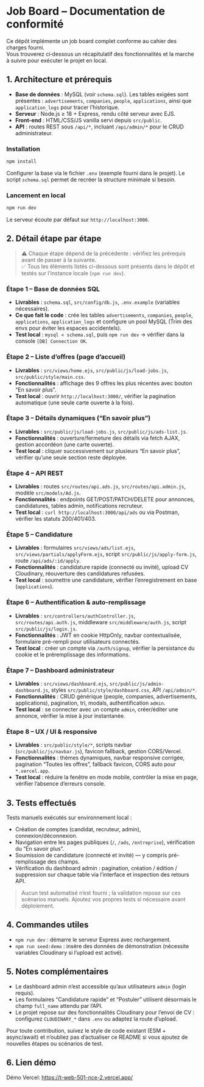 # Job Board – Documentation de conformité

Ce dépôt implémente un job board complet conforme au cahier des charges fourni.  
Vous trouverez ci‑dessous un récapitulatif des fonctionnalités et la marche à suivre pour exécuter le projet en local.

## 1. Architecture et prérequis

- **Base de données** : MySQL (voir `schema.sql`). Les tables exigées sont présentes : `advertisements`, `companies`, `people`, `applications`, ainsi que `application_logs` pour tracer l’historique.
- **Serveur** : Node.js ≥ 18 + Express, rendu côté serveur avec EJS.
- **Front-end** : HTML/CSS/JS vanilla servi depuis `src/public`.
- **API** : routes REST sous `/api/*`, incluant `/api/admin/*` pour le CRUD administrateur.

### Installation

```bash
npm install
```

Configurer la base via le fichier `.env` (exemple fourni dans le projet). Le script `schema.sql` permet de recréer la structure minimale si besoin.

### Lancement en local

```bash
npm run dev
```

Le serveur écoute par défaut sur `http://localhost:3000`.

## 2. Détail étape par étape

> ⚠️ Chaque étape dépend de la précédente : vérifiez les prérequis avant de passer à la suivante.  
> ✅ Tous les éléments listés ci-dessous sont présents dans le dépôt et testés sur l’instance locale (`npm run dev`).

### Étape 1 – Base de données SQL

- **Livrables** : `schema.sql`, `src/config/db.js`, `.env.example` (variables nécessaires).
- **Ce que fait le code** : crée les tables `advertisements`, `companies`, `people`, `applications`, `application_logs` et configure un pool MySQL (Trim des envs pour éviter les espaces accidentels).
- **Test local** : `mysql < schema.sql`, puis `npm run dev` → vérifier dans la console `[DB] Connection OK`.

### Étape 2 – Liste d’offres (page d’accueil)

- **Livrables** : `src/views/home.ejs`, `src/public/js/load-jobs.js`, `src/public/style/main.css`.
- **Fonctionnalités** : affichage des 9 offres les plus récentes avec bouton “En savoir plus”.
- **Test local** : ouvrir `http://localhost:3000/`, vérifier la pagination automatique (une seule carte ouverte à la fois).

### Étape 3 – Détails dynamiques (“En savoir plus”)

- **Livrables** : `src/public/js/load-jobs.js`, `src/public/js/ads-list.js`.
- **Fonctionnalités** : ouverture/fermeture des détails via fetch AJAX, gestion accordéon (une carte ouverte).
- **Test local** : cliquer successivement sur plusieurs “En savoir plus”, vérifier qu’une seule section reste déployée.

### Étape 4 – API REST

- **Livrables** : routes `src/routes/api.ads.js`, `src/routes/api.admin.js`, modèle `src/models/Ad.js`.
- **Fonctionnalités** : endpoints GET/POST/PATCH/DELETE pour annonces, candidatures, tables admin, notifications recruteur.
- **Test local** : `curl http://localhost:3000/api/ads` ou via Postman, vérifier les statuts 200/401/403.

### Étape 5 – Candidature

- **Livrables** : formulaires `src/views/ads/list.ejs`, `src/views/partials/applyForm.ejs`, script `src/public/js/apply-form.js`, route `/api/ads/:id/apply`.
- **Fonctionnalités** : candidature rapide (connecté ou invité), upload CV Cloudinary, réouverture des candidatures refusées.
- **Test local** : soumettre une candidature, vérifier l’enregistrement en base (`applications`).

### Étape 6 – Authentification & auto-remplissage

- **Livrables** : `src/controllers/authController.js`, `src/routes/api.auth.js`, middleware `src/middleware/auth.js`, script `src/public/js/login.js`.
- **Fonctionnalités** : JWT en cookie HttpOnly, navbar contextualisée, formulaire pré-rempli pour utilisateurs connectés.
- **Test local** : créer un compte via `/auth/signup`, vérifier la persistance du cookie et le préremplissage des informations.

### Étape 7 – Dashboard administrateur

- **Livrables** : `src/views/dashboard.ejs`, `src/public/js/admin-dashboard.js`, styles `src/public/style/dashboard.css`, API `/api/admin/*`.
- **Fonctionnalités** : CRUD générique (people, companies, advertisements, applications), pagination, tri, modals, authentification `admin`.
- **Test local** : se connecter avec un compte `admin`, créer/éditer une annonce, vérifier la mise à jour instantanée.

### Étape 8 – UX / UI & responsive

- **Livrables** : `src/public/style/*`, scripts navbar (`src/public/js/navbar.js`), favicon fallback, gestion CORS/Vercel.
- **Fonctionnalités** : thèmes dynamiques, navbar responsive corrigée, pagination “Toutes les offres”, fallback favicon, CORS auto pour `*.vercel.app`.
- **Test local** : réduire la fenêtre en mode mobile, contrôler la mise en page, vérifier l’absence d’erreurs console.

## 3. Tests effectués

Tests manuels exécutés sur environnement local :

- Création de comptes (candidat, recruteur, admin), connexion/déconnexion.
- Navigation entre les pages publiques (`/`, `/ads`, `/entreprise`), vérification du “En savoir plus”.
- Soumission de candidature (connecté et invité) — y compris pré-remplissage des champs.
- Vérification du dashboard admin : pagination, création / édition / suppression sur chaque table via l’interface et inspection des retours API.

> Aucun test automatisé n’est fourni ; la validation repose sur ces scénarios manuels. Ajoutez vos propres tests si nécessaire avant déploiement.

## 4. Commandes utiles

- `npm run dev` : démarre le serveur Express avec rechargement.
- `npm run seed:demo` : insère des données de démonstration (nécessite variables Cloudinary si l’upload est activé).

## 5. Notes complémentaires

- Le dashboard admin n’est accessible qu’aux utilisateurs `admin` (login requis).
- Les formulaires “Candidature rapide” et “Postuler” utilisent désormais le champ `full_name` attendu par l’API.
- Le projet repose sur des fonctionnalités Cloudinary pour l’envoi de CV : configurez `CLOUDINARY_*` dans `.env` ou adaptez la route d’upload.

Pour toute contribution, suivez le style de code existant (ESM + async/await) et n’oubliez pas d’actualiser ce README si vous ajoutez de nouvelles étapes ou scénarios de test.

## 6. Lien démo

Démo Vercel: https://t-web-501-nce-2.vercel.app/
